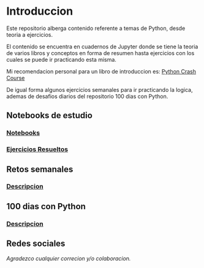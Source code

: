 # Introduccion

Este repositorio alberga contenido referente a temas de Python, desde teoria a ejercicios.

El contenido se encuentra en cuadernos de Jupyter donde se tiene la teoria de varios libros y conceptos en forma de resumen hasta ejercicios con los cuales se puede ir practicando esta misma.

Mi recomendacion personal para un libro de introduccion es:
[Python Crash Course](https://www.amazon.com.mx/Python-Crash-Course-Eric-Matthes-dp-1718502702/dp/1718502702/ref=dp_ob_title_bk)

De igual forma algunos ejercicios semanales para ir practicando la logica, ademas de desafios diarios del repositorio 100 dias con Python.

## Notebooks de estudio

### [Notebooks](./Notebooks/readme.md)

### [Ejercicios Resueltos](./Notebooks_Ejercicios/readme.md)


## Retos semanales

### [Descripcion](./Retos_Semanales/2023/readme.md)


## 100 dias con Python

### [Descripcion](./Retos_100/readme.MD)


## Redes sociales


*Agradezco cualquier correcion y/o colaboracion.*